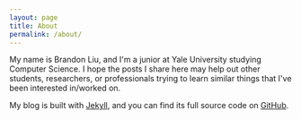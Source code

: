 ```yaml
---
layout: page
title: About
permalink: /about/
---
```


My name is Brandon Liu, and I'm a junior at Yale University studying Computer Science. I hope the posts I share here may help out other students, researchers, or professionals trying to learn similar things that I've been interested in/worked on.

My blog is built with [Jekyll](https://github.com/jekyll), and you can find its full source code on [GitHub](https://github.com/liubrandon/liubrandon.github.io).